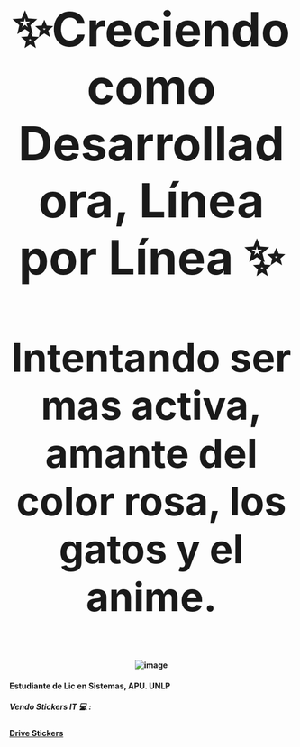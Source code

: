 
<p align="center" style="font-size: 84px;"><strong>✨Creciendo como Desarrolladora, Línea por Línea ✨</strong></p>
<p align="center" style="font-size: 70px;"><strong> Intentando ser mas activa, amante del color rosa, los gatos y el anime.</p>

<div align="center">
  
![image](https://github.com/user-attachments/assets/59d84809-effb-429f-be84-96f82ac24894.gif)

</div>


#### Estudiante de Lic en Sistemas, APU. UNLP
##### Vendo Stickers IT 💻 :
#### [Drive Stickers](https://drive.google.com/drive/folders/1nzrGfG1_9-k5Dp8QdMbfXcqo7_Uz2GV7)

<!--
**LauraCuenca/LauraCuenca** is a ✨ _special_ ✨ repository because its `README.md` (this file) appears on your GitHub profile.

Here are some ideas to get you started:

- 🔭 I’m currently working on ...
- 🌱 I’m currently learning ...
- 👯 I’m looking to collaborate on ...
- 🤔 I’m looking for help with ...
- 💬 Ask me about ...
- 📫 How to reach me: ...
- 😄 Pronouns: ...
- ⚡ Fun fact: ...
-->
